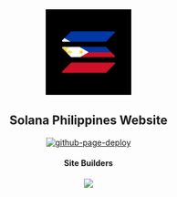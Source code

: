 <div align="center">
	<img width="150px" src=".github/images/solana-philippines.jpg" alt="Solana Philippines Logo">
	<h2>Solana Philippines Website</h2>

[![github-page-deploy](https://github.com/solana-philippines/solana-philippines.github.io/actions/workflows/github-page-deploy.yaml/badge.svg?branch=main&event=push)](https://github.com/solana-philippines/solana-philippines.github.io/actions/workflows/github-page-deploy.yaml)

<h4>Site Builders</h4>
<a href="https://github.com/solana-philippines/solana-philippines.github.io/graphs/contributors">
  <img src="https://contrib.rocks/image?repo=solana-philippines/solana-philippines.github.io" />
</a>
</div>
